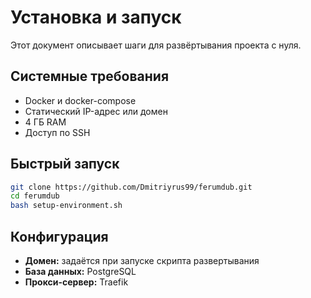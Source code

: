 # Установка и запуск

Этот документ описывает шаги для развёртывания проекта с нуля.

## Системные требования
- Docker и docker-compose
- Статический IP-адрес или домен
- 4 ГБ RAM
- Доступ по SSH

## Быстрый запуск
```bash
git clone https://github.com/Dmitriyrus99/ferumdub.git
cd ferumdub
bash setup-environment.sh
```

## Конфигурация
- **Домен:** задаётся при запуске скрипта развертывания
- **База данных:** PostgreSQL
- **Прокси-сервер:** Traefik
